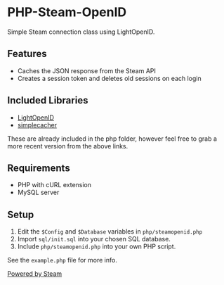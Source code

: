 # PHP-Steam-OpenID
Simple Steam connection class using LightOpenID.

## Features
* Caches the JSON response from the Steam API
* Creates a session token and deletes old sessions on each login

## Included Libraries
* [LightOpenID](https://github.com/iignatov/LightOpenID)
* [simplecacher](https://github.com/whocodes/php-simplecacher)

These are already included in the php folder, however feel free to grab a more recent version from the above links.

## Requirements
* PHP with cURL extension
* MySQL server

## Setup
1. Edit the `$Config` and `$Database` variables in `php/steamopenid.php`
2. Import `sql/init.sql` into your chosen SQL database.
3. Include `php/steamopenid.php` into your own PHP script.

See the `example.php` file for more info.



[Powered by Steam](http://steampowered.com/)
